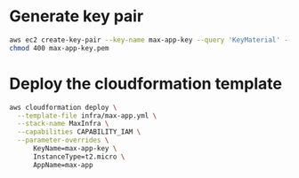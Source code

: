 # Generate key pair
```sh
aws ec2 create-key-pair --key-name max-app-key --query 'KeyMaterial' --output text > max-app-key.pem
chmod 400 max-app-key.pem
```
# Deploy the cloudformation template
```sh
aws cloudformation deploy \
  --template-file infra/max-app.yml \
  --stack-name MaxInfra \
  --capabilities CAPABILITY_IAM \
  --parameter-overrides \
      KeyName=max-app-key \
      InstanceType=t2.micro \
      AppName=max-app
```

